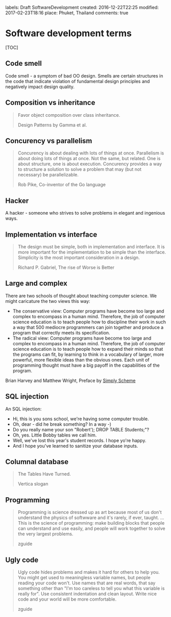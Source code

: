 labels: Draft
        SoftwareDevelopment
created: 2016-12-22T22:25
modified: 2017-02-23T18:16
place: Phuket, Thailand
comments: true

# Software development terms

[TOC]

## Code smell

Code smell - a symptom of bad OO design. Smells are certain structures in the code that indicate violation of fundamental design principles and negatively impact design quality.

## Composition vs inheritance

> Favor object composition over class inheritance.
>
> Design Patterns by Gamma et al.

## Concurency vs parallelism

> Concurency is about dealing with lots of things at once.
> Parallelism is about doing lots of things at once.
> Not the same, but related.
> One is about structure, one is about execution.
> Concurency provides a way to structure a solution to solve a problem that may (but not necessary) be parallelizable.
>
> Rob Pike, Co-inventor of the Go language

## Hacker

A hacker - someone who strives to solve problems in elegant and ingenious ways.

## Implementation vs interface

> The design must be simple, both in implementation and interface. It is more important for the implementation to be simple than the interface. Simplicity is the most important consideration in a design.
>
> Richard P. Gabriel, The rise of Worse is Better

## Large and complex

There are two schools of thought about teaching computer science. We might caricature the two views this way:

- The conservative view: Computer programs have become too large and complex to encompass in a human mind. Therefore, the job of computer science education is to teach people how to discipline their work in such a way that 500 mediocre programmers can join together and produce a program that correctly meets its specification.
- The radical view: Computer programs have become too large and complex to encompass in a human mind. Therefore, the job of computer science education is to teach people how to expand their minds so that  the programs can fit, by learning to think in a vocabulary of larger, more powerful, more flexible ideas than the obvious ones. Each unit of programming thought must have a big payoff in the capabilities of the program.

Brian Harvey and Matthew Wright, Preface by [Simply Scheme](https://people.eecs.berkeley.edu/~bh/ss-toc2.html)

## SQL injection

An SQL injection:

- Hi, this is you sons school, we're having some computer trouble.
- Oh, dear - did he break something? In a way -)
- Do you really name your son "Robert'); DROP TABLE Students;"?
- Oh, yes. Little Bobby tables we call him.
- Well, we've lost this year's student records. I hope yo're happy.
- And I hope you've learned to sanitize your database inputs.

## Columnal database

> The Tables Have Turned.
>
> Vertica slogan

## Programming

> Programming is science dressed up as art because most of us don't understand the physics of softwware and it's rarely, if ever, taught.
> ...
> This is the science of programming: make building blocks that people can understand and use easily, and people will work together to solve the very largest problems.
>
> zguide

## Ugly code

> Ugly code hides problems and makes it hard for others to help you. You might get used to meaningless variable names, but people reading your code won't. Use names that are real words, that say something other than "I'm too careless to tell you what this variable is really for". Use consistent indentation and clean layout. Write nice code and your world will be more comfortable.
>
> zguide
